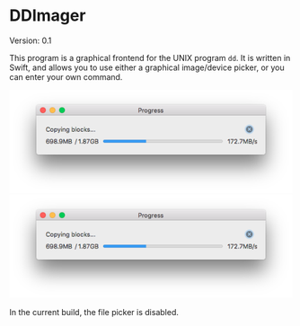 #  DDImager
Version: 0.1

This program is a graphical frontend for the UNIX program `dd`. It is written in Swift, and allows you to use either a graphical image/device picker, or you can enter your own command.

![Image 1](https://github.com/MCJack123/DDImager/raw/master/image2.png)
![Image 2](https://github.com/MCJack123/DDImager/raw/master/image2.png)

In the current build, the file picker is disabled.
